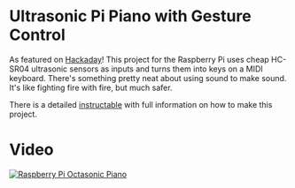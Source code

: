 # Ultrasonic Pi Piano with Gesture Control

As featured on [Hackaday](https://hackaday.com/2017/04/22/ultrasonic-raspberry-pi-piano/)! This project for the Raspberry Pi uses cheap HC-SR04 ultrasonic sensors as inputs and turns them into keys on a MIDI keyboard. There's something pretty neat about using sound to make sound. It's like fighting fire with fire, but much safer.

There is a detailed [instructable](https://www.instructables.com/id/Ultrasonic-Pi-Piano-With-Gesture-Controls/) with full information on how to make this project.

# Video

[![Raspberry Pi Octasonic Piano](ihttps://img.youtube.com/vi/eXgCb6xm2Ug/0.jpg)](https://youtu.be/eXgCb6xm2Ug)

